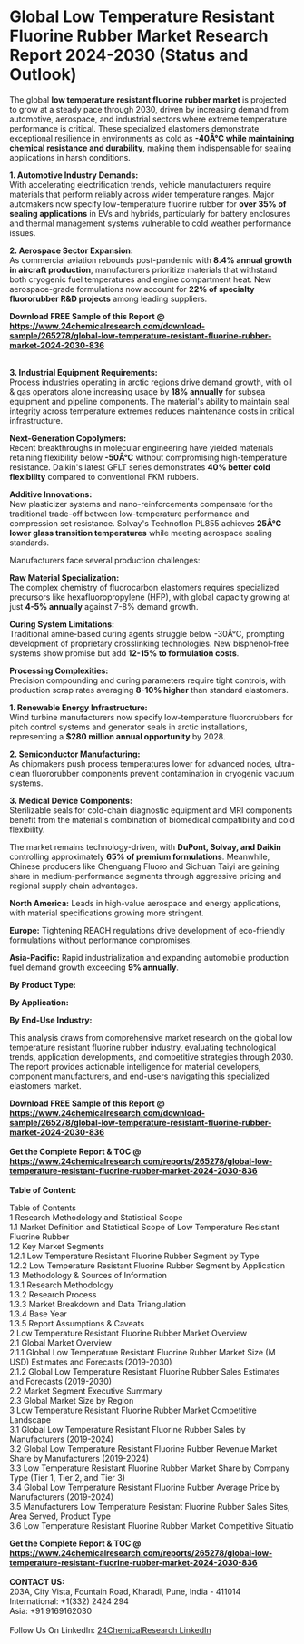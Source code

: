 <h1>Global Low Temperature Resistant Fluorine Rubber Market Research Report 2024-2030 (Status and Outlook)</h1><p>The global <strong>low temperature resistant fluorine rubber market</strong> is projected to grow at a steady pace through 2030, driven by increasing demand from automotive, aerospace, and industrial sectors where extreme temperature performance is critical. These specialized elastomers demonstrate exceptional resilience in environments as cold as <strong>-40Â°C while maintaining chemical resistance and durability</strong>, making them indispensable for sealing applications in harsh conditions.</p><p><strong>1. Automotive Industry Demands:</strong><br>
With accelerating electrification trends, vehicle manufacturers require materials that perform reliably across wider temperature ranges. Major automakers now specify low-temperature fluorine rubber for <strong>over 35% of sealing applications</strong> in EVs and hybrids, particularly for battery enclosures and thermal management systems vulnerable to cold weather performance issues.</p><p><strong>2. Aerospace Sector Expansion:</strong><br>
As commercial aviation rebounds post-pandemic with <strong>8.4% annual growth in aircraft production</strong>, manufacturers prioritize materials that withstand both cryogenic fuel temperatures and engine compartment heat. New aerospace-grade formulations now account for <strong>22% of specialty fluororubber R&amp;D projects</strong> among leading suppliers.</p><div><b>Download FREE Sample of this Report @ 
            <a href="https://www.24chemicalresearch.com/download-sample/265278/global-low-temperature-resistant-fluorine-rubber-market-2024-2030-836">
            https://www.24chemicalresearch.com/download-sample/265278/global-low-temperature-resistant-fluorine-rubber-market-2024-2030-836</a></b></div><br><p><strong>3. Industrial Equipment Requirements:</strong><br>
Process industries operating in arctic regions drive demand growth, with oil &amp; gas operators alone increasing usage by <strong>18% annually</strong> for subsea equipment and pipeline components. The material's ability to maintain seal integrity across temperature extremes reduces maintenance costs in critical infrastructure.</p><p><strong>Next-Generation Copolymers:</strong><br>
Recent breakthroughs in molecular engineering have yielded materials retaining flexibility below <strong>-50Â°C</strong> without compromising high-temperature resistance. Daikin's latest GFLT series demonstrates <strong>40% better cold flexibility</strong> compared to conventional FKM rubbers.</p><p><strong>Additive Innovations:</strong><br>
New plasticizer systems and nano-reinforcements compensate for the traditional trade-off between low-temperature performance and compression set resistance. Solvay's Technoflon PL855 achieves <strong>25Â°C lower glass transition temperatures</strong> while meeting aerospace sealing standards.</p><p>Manufacturers face several production challenges:</p><p><strong>Raw Material Specialization:</strong><br>
The complex chemistry of fluorocarbon elastomers requires specialized precursors like hexafluoropropylene (HFP), with global capacity growing at just <strong>4-5% annually</strong> against 7-8% demand growth.</p><p><strong>Curing System Limitations:</strong><br>
Traditional amine-based curing agents struggle below -30Â°C, prompting development of proprietary crosslinking technologies. New bisphenol-free systems show promise but add <strong>12-15% to formulation costs</strong>.</p><p><strong>Processing Complexities:</strong><br>
Precision compounding and curing parameters require tight controls, with production scrap rates averaging <strong>8-10% higher</strong> than standard elastomers.</p><p><strong>1. Renewable Energy Infrastructure:</strong><br>
Wind turbine manufacturers now specify low-temperature fluororubbers for pitch control systems and generator seals in arctic installations, representing a <strong>$280 million annual opportunity</strong> by 2028.</p><p><strong>2. Semiconductor Manufacturing:</strong><br>
As chipmakers push process temperatures lower for advanced nodes, ultra-clean fluororubber components prevent contamination in cryogenic vacuum systems.</p><p><strong>3. Medical Device Components:</strong><br>
Sterilizable seals for cold-chain diagnostic equipment and MRI components benefit from the material's combination of biomedical compatibility and cold flexibility.</p><p>The market remains technology-driven, with <strong>DuPont, Solvay, and Daikin</strong> controlling approximately <strong>65% of premium formulations</strong>. Meanwhile, Chinese producers like Chenguang Fluoro and Sichuan Taiyi are gaining share in medium-performance segments through aggressive pricing and regional supply chain advantages.</p><p><strong>North America:</strong> Leads in high-value aerospace and energy applications, with material specifications growing more stringent.</p><p><strong>Europe:</strong> Tightening REACH regulations drive development of eco-friendly formulations without performance compromises.</p><p><strong>Asia-Pacific:</strong> Rapid industrialization and expanding automobile production fuel demand growth exceeding <strong>9% annually</strong>.</p><p><strong>By Product Type:</strong></p><p><strong>By Application:</strong></p><p><strong>By End-Use Industry:</strong></p><p>This analysis draws from comprehensive market research on the global low temperature resistant fluorine rubber industry, evaluating technological trends, application developments, and competitive strategies through 2030. The report provides actionable intelligence for material developers, component manufacturers, and end-users navigating this specialized elastomers market.</p><div><b>Download FREE Sample of this Report @ 
            <a href="https://www.24chemicalresearch.com/download-sample/265278/global-low-temperature-resistant-fluorine-rubber-market-2024-2030-836">
            https://www.24chemicalresearch.com/download-sample/265278/global-low-temperature-resistant-fluorine-rubber-market-2024-2030-836</a></b></div><br><div><b>Get the Complete Report & TOC @ 
            <a href="https://www.24chemicalresearch.com/reports/265278/global-low-temperature-resistant-fluorine-rubber-market-2024-2030-836">
            https://www.24chemicalresearch.com/reports/265278/global-low-temperature-resistant-fluorine-rubber-market-2024-2030-836</a></b></div><br>
            <b>Table of Content:</b><p>Table of Contents<br />
1 Research Methodology and Statistical Scope<br />
1.1 Market Definition and Statistical Scope of Low Temperature Resistant Fluorine Rubber<br />
1.2 Key Market Segments<br />
1.2.1 Low Temperature Resistant Fluorine Rubber Segment by Type<br />
1.2.2 Low Temperature Resistant Fluorine Rubber Segment by Application<br />
1.3 Methodology & Sources of Information<br />
1.3.1 Research Methodology<br />
1.3.2 Research Process<br />
1.3.3 Market Breakdown and Data Triangulation<br />
1.3.4 Base Year<br />
1.3.5 Report Assumptions & Caveats<br />
2 Low Temperature Resistant Fluorine Rubber Market Overview<br />
2.1 Global Market Overview<br />
2.1.1 Global Low Temperature Resistant Fluorine Rubber Market Size (M USD) Estimates and Forecasts (2019-2030)<br />
2.1.2 Global Low Temperature Resistant Fluorine Rubber Sales Estimates and Forecasts (2019-2030)<br />
2.2 Market Segment Executive Summary<br />
2.3 Global Market Size by Region<br />
3 Low Temperature Resistant Fluorine Rubber Market Competitive Landscape<br />
3.1 Global Low Temperature Resistant Fluorine Rubber Sales by Manufacturers (2019-2024)<br />
3.2 Global Low Temperature Resistant Fluorine Rubber Revenue Market Share by Manufacturers (2019-2024)<br />
3.3 Low Temperature Resistant Fluorine Rubber Market Share by Company Type (Tier 1, Tier 2, and Tier 3)<br />
3.4 Global Low Temperature Resistant Fluorine Rubber Average Price by Manufacturers (2019-2024)<br />
3.5 Manufacturers Low Temperature Resistant Fluorine Rubber Sales Sites, Area Served, Product Type<br />
3.6 Low Temperature Resistant Fluorine Rubber Market Competitive Situatio</p><div><b>Get the Complete Report & TOC @ 
            <a href="https://www.24chemicalresearch.com/reports/265278/global-low-temperature-resistant-fluorine-rubber-market-2024-2030-836">
            https://www.24chemicalresearch.com/reports/265278/global-low-temperature-resistant-fluorine-rubber-market-2024-2030-836</a></b></div><br><b>CONTACT US:</b><br>
            203A, City Vista, Fountain Road, Kharadi, Pune, India - 411014<br>
            International: +1(332) 2424 294<br>
            Asia: +91 9169162030 <br><br>
            Follow Us On LinkedIn: <a href="https://www.linkedin.com/company/24chemicalresearch/">24ChemicalResearch LinkedIn</a>